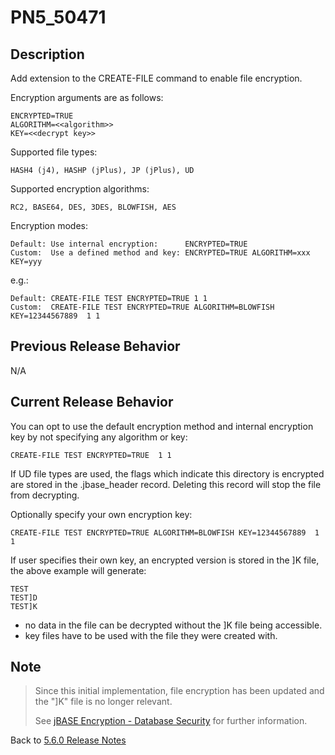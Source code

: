 # PN5_50471

<PageHeader />

## Description

Add extension to the CREATE-FILE command to enable file encryption.

Encryption arguments are as follows:

```
ENCRYPTED=TRUE
ALGORITHM=<<algorithm>>
KEY=<<decrypt key>>
```

Supported file types:

```
HASH4 (j4), HASHP (jPlus), JP (jPlus), UD
```

Supported encryption algorithms:

```
RC2, BASE64, DES, 3DES, BLOWFISH, AES
```

Encryption modes:

```
Default: Use internal encryption:      ENCRYPTED=TRUE
Custom:  Use a defined method and key: ENCRYPTED=TRUE ALGORITHM=xxx KEY=yyy
```

e.g.:

```
Default: CREATE-FILE TEST ENCRYPTED=TRUE 1 1
Custom:  CREATE-FILE TEST ENCRYPTED=TRUE ALGORITHM=BLOWFISH KEY=12344567889  1 1
```

## Previous Release Behavior

N/A

## Current Release Behavior

You can opt to use the default encryption method and internal encryption key by not specifying any algorithm or key:

```
CREATE-FILE TEST ENCRYPTED=TRUE  1 1
```

If UD file types are used, the flags which indicate this directory is encrypted are stored in the .jbase_header record. Deleting this record will stop the file from decrypting.  

Optionally specify your own encryption key:

```
CREATE-FILE TEST ENCRYPTED=TRUE ALGORITHM=BLOWFISH KEY=12344567889  1 1
```

If user specifies their own key, an encrypted version is stored in the ]K file, the above example will generate:

```
TEST
TEST]D
TEST]K
```

- no data in the file can be decrypted without the ]K file being accessible.
- key files have to be used with the file they were created with.

## Note

>Since this initial implementation, file encryption has been updated and the "]K" file is no longer relevant.
>
>See [jBASE Encryption - Database Security](https://docs.zumasys.com/jbase/encryption/jbase-encryption-database-security/) for further information.

Back to [5.6.0 Release Notes](./../README.md)

<PageFooter />
